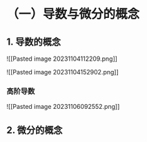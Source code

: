 # （一）导数与微分的概念
## 1. 导数的概念

![[Pasted image 20231104112209.png]]

![[Pasted image 20231104152902.png]]

### 高阶导数
![[Pasted image 20231106092552.png]]


## 2. 微分的概念
